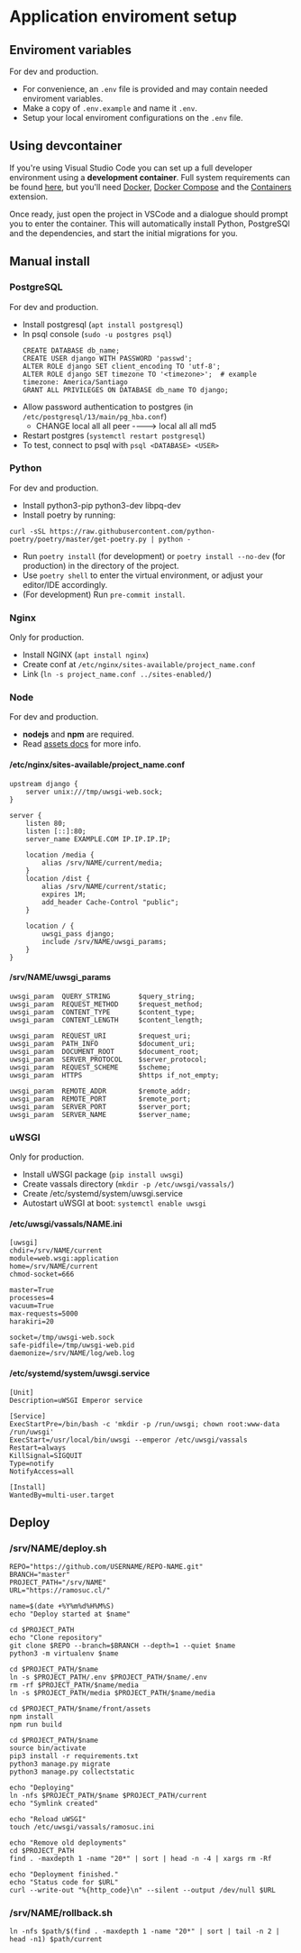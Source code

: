 # Application enviroment setup

## Enviroment variables
For dev and production.
+ For convenience, an `.env` file is provided and may contain needed enviroment variables.
+ Make a copy of `.env.example` and name it `.env`.
+ Setup your local enviroment configurations on the `.env` file.

## Using devcontainer
If you're using Visual Studio Code you can set up a full developer environment using a **development container**. Full system requirements can be found [here](https://code.visualstudio.com/docs/remote/containers), but you'll need [Docker](https://docs.docker.com/get-started/overview/), [Docker Compose](https://docs.docker.com/compose/) and the [Containers](https://marketplace.visualstudio.com/items?itemName=ms-vscode-remote.remote-containers) extension.

Once ready, just open the project in VSCode and a dialogue should prompt you to enter the container. This will automatically install Python, PostgreSQl and the dependencies, and start the initial migrations for you.


## Manual install
### PostgreSQL
For dev and production.
+ Install postgresql (`apt install postgresql`)
+ In psql console (`sudo -u postgres psql`)
	```
	CREATE DATABASE db_name;
  	CREATE USER django WITH PASSWORD 'passwd';
  	ALTER ROLE django SET client_encoding TO 'utf-8';
  	ALTER ROLE django SET timezone TO '<timezone>';  # example timezone: America/Santiago
  	GRANT ALL PRIVILEGES ON DATABASE db_name TO django;
	```
+ Allow password authentication to postgres (in `/etc/postgresql/13/main/pg_hba.conf`)
  + CHANGE local all all peer ----> local all all md5
+ Restart postgres (`systemctl restart postgresql`)
+ To test, connect to psql with `psql <DATABASE> <USER>`

### Python
For dev and production.
+ Install python3-pip python3-dev libpq-dev
+ Install poetry by running:
```shell
curl -sSL https://raw.githubusercontent.com/python-poetry/poetry/master/get-poetry.py | python -
```
+ Run `poetry install` (for development) or `poetry install --no-dev` (for production) in the directory of the project.
+ Use `poetry shell` to enter the virtual environment, or adjust your editor/IDE accordingly.
+ (For development) Run `pre-commit install`.

### Nginx
Only for production.
+ Install NGINX (`apt install nginx`)
+ Create conf at `/etc/nginx/sites-available/project_name.conf`
+ Link (`ln -s project_name.conf ../sites-enabled/`)

### Node
For dev and production.
+ **nodejs** and **npm** are required.
+ Read [assets docs](docs/ASSETS.md) for more info.

#### /etc/nginx/sites-available/project_name.conf
```
upstream django {
	server unix:///tmp/uwsgi-web.sock;
}

server {
	listen 80;
	listen [::]:80;
	server_name EXAMPLE.COM IP.IP.IP.IP;

	location /media {
		alias /srv/NAME/current/media;
	}
	location /dist {
		alias /srv/NAME/current/static;
		expires 1M;
		add_header Cache-Control "public";
	}

	location / {
		uwsgi_pass django;
		include /srv/NAME/uwsgi_params;
	}
}
```

#### /srv/NAME/uwsgi_params
```
uwsgi_param  QUERY_STRING       $query_string;
uwsgi_param  REQUEST_METHOD     $request_method;
uwsgi_param  CONTENT_TYPE       $content_type;
uwsgi_param  CONTENT_LENGTH     $content_length;

uwsgi_param  REQUEST_URI        $request_uri;
uwsgi_param  PATH_INFO          $document_uri;
uwsgi_param  DOCUMENT_ROOT      $document_root;
uwsgi_param  SERVER_PROTOCOL    $server_protocol;
uwsgi_param  REQUEST_SCHEME     $scheme;
uwsgi_param  HTTPS              $https if_not_empty;

uwsgi_param  REMOTE_ADDR        $remote_addr;
uwsgi_param  REMOTE_PORT        $remote_port;
uwsgi_param  SERVER_PORT        $server_port;
uwsgi_param  SERVER_NAME        $server_name;
```

### uWSGI
Only for production.
+ Install uWSGI package (`pip install uwsgi`)
+ Create vassals directory (`mkdir -p /etc/uwsgi/vassals/`)
+ Create /etc/systemd/system/uwsgi.service
+ Autostart uWSGI at boot: `systemctl enable uwsgi`

#### /etc/uwsgi/vassals/NAME.ini
```
[uwsgi]
chdir=/srv/NAME/current
module=web.wsgi:application
home=/srv/NAME/current
chmod-socket=666

master=True
processes=4
vacuum=True
max-requests=5000
harakiri=20

socket=/tmp/uwsgi-web.sock
safe-pidfile=/tmp/uwsgi-web.pid
daemonize=/srv/NAME/log/web.log
```

#### /etc/systemd/system/uwsgi.service
```
[Unit]
Description=uWSGI Emperor service

[Service]
ExecStartPre=/bin/bash -c 'mkdir -p /run/uwsgi; chown root:www-data /run/uwsgi'
ExecStart=/usr/local/bin/uwsgi --emperor /etc/uwsgi/vassals
Restart=always
KillSignal=SIGQUIT
Type=notify
NotifyAccess=all

[Install]
WantedBy=multi-user.target
```


## Deploy
### /srv/NAME/deploy.sh
```
REPO="https://github.com/USERNAME/REPO-NAME.git"
BRANCH="master"
PROJECT_PATH="/srv/NAME"
URL="https://ramosuc.cl/"

name=$(date +%Y%m%d%H%M%S)
echo "Deploy started at $name"

cd $PROJECT_PATH
echo "Clone repository"
git clone $REPO --branch=$BRANCH --depth=1 --quiet $name
python3 -m virtualenv $name

cd $PROJECT_PATH/$name
ln -s $PROJECT_PATH/.env $PROJECT_PATH/$name/.env
rm -rf $PROJECT_PATH/$name/media
ln -s $PROJECT_PATH/media $PROJECT_PATH/$name/media

cd $PROJECT_PATH/$name/front/assets
npm install
npm run build

cd $PROJECT_PATH/$name
source bin/activate
pip3 install -r requirements.txt
python3 manage.py migrate
python3 manage.py collectstatic

echo "Deploying"
ln -nfs $PROJECT_PATH/$name $PROJECT_PATH/current
echo "Symlink created"

echo "Reload uWSGI"
touch /etc/uwsgi/vassals/ramosuc.ini

echo "Remove old deployments"
cd $PROJECT_PATH
find . -maxdepth 1 -name "20*" | sort | head -n -4 | xargs rm -Rf

echo "Deployment finished."
echo "Status code for $URL"
curl --write-out "%{http_code}\n" --silent --output /dev/null $URL
```

### /srv/NAME/rollback.sh
```
ln -nfs $path/$(find . -maxdepth 1 -name "20*" | sort | tail -n 2 | head -n1) $path/current
```
